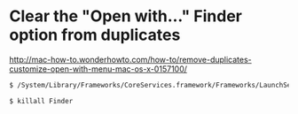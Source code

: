 # Clear the "Open with..." Finder option from duplicates
http://mac-how-to.wonderhowto.com/how-to/remove-duplicates-customize-open-with-menu-mac-os-x-0157100/

```bash
$ /System/Library/Frameworks/CoreServices.framework/Frameworks/LaunchServices.framework/Support/lsregister -kill -r -domain local -domain system -domain user
````

```
$ killall Finder
```
